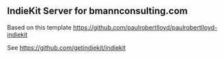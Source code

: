 ## IndieKit Server for bmannconsulting.com

Based on this template https://github.com/paulrobertlloyd/paulrobertlloyd-indiekit

See https://github.com/getindiekit/indiekit